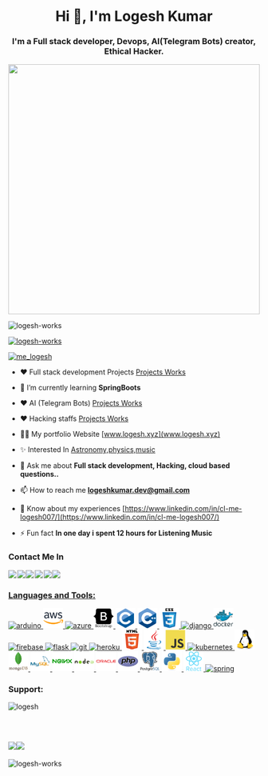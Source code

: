 <h1 align="center">Hi 👋, I'm Logesh Kumar</h1>
<h3 align="center">I'm a Full stack developer, Devops, AI(Telegram Bots) creator, Ethical Hacker.</h3>
<img align="center" src="https://miro.medium.com/v2/resize:fit:720/1*zVnWJtyGOX_kUIDm6ccCfQ.gif" width=100% height=500px>
<p align="left"> <img src="https://komarev.com/ghpvc/?username=logesh-works&label=Profile%20views&color=0e75b6&style=flat" alt="logesh-works" /> </p>

<p align="left"> <a href="https://github.com/ryo-ma/github-profile-trophy"><img src="https://github-profile-trophy.vercel.app/?username=logesh-works" alt="logesh-works" /></a> </p>

<p align="left"> <a href="https://twitter.com/me_logesh" target="blank"><img src="https://img.shields.io/twitter/follow/me_logesh?logo=twitter&style=for-the-badge" alt="me_logesh" /></a> </p>

- ❤ Full stack development Projects [Projects Works](https://github.com/logesh-works?tab=repositories)

- 🌱 I’m currently learning **SpringBoots**

- ❤ AI (Telegram Bots) [Projects Works](https://github.com/dev-logesh?tab=repositories)

- ❤ Hacking staffs [Projects Works](https://github.com/logesh-works?tab=repositories)

- 👨‍💻 My portfolio Website [www.logesh.xyz](www.logesh.xyz)

- ✨ Interested In [Astronomy,physics,music](Astronomy,physics,music)

- 💬 Ask me about **Full stack development, Hacking, cloud based questions..**

- 📫 How to reach me **logeshkumar.dev@gmail.com**

- 📄 Know about my experiences [https://www.linkedin.com/in/cl-me-logesh007/](https://www.linkedin.com/in/cl-me-logesh007/)

- ⚡ Fun fact **In one day i spent 12 hours for Listening Music**

### Contact Me In
[<img src="https://img.icons8.com/color/48/000000/web.png" width="3.5%" align="left"/>](https://logesh.xyz) &nbsp;[<img src="https://img.icons8.com/color/48/000000/twitter.png" width="3.5%" align="left"/>](https://twitter.com/me_logesh)  &nbsp; [<img src="https://img.icons8.com/color/48/000000/linkedin.png" width="3.5%" align="left"/>](https://www.linkedin.com/in/cl-me-logesh007/)  &nbsp; [<img src="https://img.icons8.com/fluent/48/000000/facebook-new.png" width="3.5%" align="left"/>](https://www.facebook.com/sgl.kumar.7/)  &nbsp; [<img src="https://img.icons8.com/fluent/48/000000/instagram-new.png" width="3.5%" align="left"/>](https://instagram.com/cl_me_logesh/)  &nbsp; <a href="mailto:glogesh.developer@gmail.com"> <img src="https://img.icons8.com/fluent/48/000000/gmail.png" width="3.5%" align="left"/>

<h3 align="left">Languages and Tools:</h3>
<p align="left"> <a href="https://www.arduino.cc/" target="_blank" rel="noreferrer"> <img src="https://cdn.worldvectorlogo.com/logos/arduino-1.svg" alt="arduino" width="40" height="40"/> </a> <a href="https://aws.amazon.com" target="_blank" rel="noreferrer"> <img src="https://raw.githubusercontent.com/devicons/devicon/master/icons/amazonwebservices/amazonwebservices-original-wordmark.svg" alt="aws" width="40" height="40"/> </a> <a href="https://azure.microsoft.com/en-in/" target="_blank" rel="noreferrer"> <img src="https://www.vectorlogo.zone/logos/microsoft_azure/microsoft_azure-icon.svg" alt="azure" width="40" height="40"/> </a> <a href="https://getbootstrap.com" target="_blank" rel="noreferrer"> <img src="https://raw.githubusercontent.com/devicons/devicon/master/icons/bootstrap/bootstrap-plain-wordmark.svg" alt="bootstrap" width="40" height="40"/> </a> <a href="https://www.cprogramming.com/" target="_blank" rel="noreferrer"> <img src="https://raw.githubusercontent.com/devicons/devicon/master/icons/c/c-original.svg" alt="c" width="40" height="40"/> </a> <a href="https://www.w3schools.com/cpp/" target="_blank" rel="noreferrer"> <img src="https://raw.githubusercontent.com/devicons/devicon/master/icons/cplusplus/cplusplus-original.svg" alt="cplusplus" width="40" height="40"/> </a> <a href="https://www.w3schools.com/css/" target="_blank" rel="noreferrer"> <img src="https://raw.githubusercontent.com/devicons/devicon/master/icons/css3/css3-original-wordmark.svg" alt="css3" width="40" height="40"/> </a> <a href="https://www.djangoproject.com/" target="_blank" rel="noreferrer"> <img src="https://cdn.worldvectorlogo.com/logos/django.svg" alt="django" width="40" height="40"/> </a> <a href="https://www.docker.com/" target="_blank" rel="noreferrer"> <img src="https://raw.githubusercontent.com/devicons/devicon/master/icons/docker/docker-original-wordmark.svg" alt="docker" width="40" height="40"/> </a> <a href="https://firebase.google.com/" target="_blank" rel="noreferrer"> <img src="https://www.vectorlogo.zone/logos/firebase/firebase-icon.svg" alt="firebase" width="40" height="40"/> </a> <a href="https://flask.palletsprojects.com/" target="_blank" rel="noreferrer"> <img src="https://www.vectorlogo.zone/logos/pocoo_flask/pocoo_flask-icon.svg" alt="flask" width="40" height="40"/> </a> <a href="https://git-scm.com/" target="_blank" rel="noreferrer"> <img src="https://www.vectorlogo.zone/logos/git-scm/git-scm-icon.svg" alt="git" width="40" height="40"/> </a> <a href="https://heroku.com" target="_blank" rel="noreferrer"> <img src="https://www.vectorlogo.zone/logos/heroku/heroku-icon.svg" alt="heroku" width="40" height="40"/> </a> <a href="https://www.w3.org/html/" target="_blank" rel="noreferrer"> <img src="https://raw.githubusercontent.com/devicons/devicon/master/icons/html5/html5-original-wordmark.svg" alt="html5" width="40" height="40"/> </a> <a href="https://www.java.com" target="_blank" rel="noreferrer"> <img src="https://raw.githubusercontent.com/devicons/devicon/master/icons/java/java-original.svg" alt="java" width="40" height="40"/> </a> <a href="https://developer.mozilla.org/en-US/docs/Web/JavaScript" target="_blank" rel="noreferrer"> <img src="https://raw.githubusercontent.com/devicons/devicon/master/icons/javascript/javascript-original.svg" alt="javascript" width="40" height="40"/> </a> <a href="https://kubernetes.io" target="_blank" rel="noreferrer"> <img src="https://www.vectorlogo.zone/logos/kubernetes/kubernetes-icon.svg" alt="kubernetes" width="40" height="40"/> </a> <a href="https://www.linux.org/" target="_blank" rel="noreferrer"> <img src="https://raw.githubusercontent.com/devicons/devicon/master/icons/linux/linux-original.svg" alt="linux" width="40" height="40"/> </a> <a href="https://www.mongodb.com/" target="_blank" rel="noreferrer"> <img src="https://raw.githubusercontent.com/devicons/devicon/master/icons/mongodb/mongodb-original-wordmark.svg" alt="mongodb" width="40" height="40"/> </a> <a href="https://www.mysql.com/" target="_blank" rel="noreferrer"> <img src="https://raw.githubusercontent.com/devicons/devicon/master/icons/mysql/mysql-original-wordmark.svg" alt="mysql" width="40" height="40"/> </a> <a href="https://www.nginx.com" target="_blank" rel="noreferrer"> <img src="https://raw.githubusercontent.com/devicons/devicon/master/icons/nginx/nginx-original.svg" alt="nginx" width="40" height="40"/> </a> <a href="https://nodejs.org" target="_blank" rel="noreferrer"> <img src="https://raw.githubusercontent.com/devicons/devicon/master/icons/nodejs/nodejs-original-wordmark.svg" alt="nodejs" width="40" height="40"/> </a> <a href="https://www.oracle.com/" target="_blank" rel="noreferrer"> <img src="https://raw.githubusercontent.com/devicons/devicon/master/icons/oracle/oracle-original.svg" alt="oracle" width="40" height="40"/> </a> <a href="https://www.php.net" target="_blank" rel="noreferrer"> <img src="https://raw.githubusercontent.com/devicons/devicon/master/icons/php/php-original.svg" alt="php" width="40" height="40"/> </a> <a href="https://www.postgresql.org" target="_blank" rel="noreferrer"> <img src="https://raw.githubusercontent.com/devicons/devicon/master/icons/postgresql/postgresql-original-wordmark.svg" alt="postgresql" width="40" height="40"/> </a> <a href="https://www.python.org" target="_blank" rel="noreferrer"> <img src="https://raw.githubusercontent.com/devicons/devicon/master/icons/python/python-original.svg" alt="python" width="40" height="40"/> </a> <a href="https://reactjs.org/" target="_blank" rel="noreferrer"> <img src="https://raw.githubusercontent.com/devicons/devicon/master/icons/react/react-original-wordmark.svg" alt="react" width="40" height="40"/> </a> <a href="https://spring.io/" target="_blank" rel="noreferrer"> <img src="https://www.vectorlogo.zone/logos/springio/springio-icon.svg" alt="spring" width="40" height="40"/> </a> </p>

<h3 align="left">Support:</h3>
<p><a href="https://www.buymeacoffee.com/logesh"> <img align="left" src="https://cdn.buymeacoffee.com/buttons/v2/default-yellow.png" height="50" width="210" alt="logesh" /></a></p><br><br>
  
<p>&nbsp</p>
<a href="https://www.adamalston.com/"><img height="137px" src="https://github-readme-stats.vercel.app/api?username=dev-logesh&hide_title=true&hide_border=true&show_icons=true&include_all_commits=true&count_private=true&line_height=21&text_color=000&icon_color=000&bg_color=0,ea6161,ffc64d,fffc4d,52fa5a&theme=graywhite" /><!-- wi*quL3fcV --><img height="137px" src="https://github-readme-stats.vercel.app/api/top-langs/?username=dev-logesh&hide=html&hide_title=true&hide_border=true&layout=compact&langs_count=6&exclude_repo=comp426,Redventures-Movie-Quotes&text_color=000&icon_color=fff&bg_color=0,52fa5a,4dfcff,c64dff&theme=graywhite" /></a>

<p><img align="center" src="https://github-readme-streak-stats.herokuapp.com/?user=logesh-works&" alt="logesh-works" /></p>
